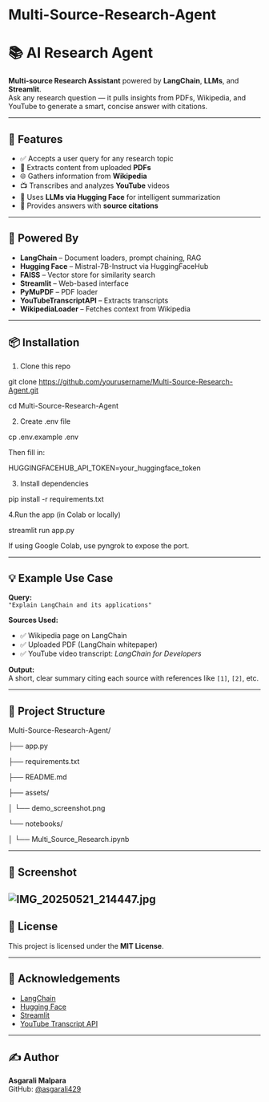 # Multi-Source-Research-Agent
# 📚 AI Research Agent

**Multi-source Research Assistant** powered by **LangChain**, **LLMs**, and **Streamlit**.  
Ask any research question — it pulls insights from PDFs, Wikipedia, and YouTube to generate a smart, concise answer with citations.

---

## 🚀 Features

- ✅ Accepts a user query for any research topic  
- 📄 Extracts content from uploaded **PDFs**  
- 🌐 Gathers information from **Wikipedia**  
- 📺 Transcribes and analyzes **YouTube** videos  
- 🧠 Uses **LLMs via Hugging Face** for intelligent summarization  
- 📌 Provides answers with **source citations**  

---

## 🧠 Powered By

- **LangChain** – Document loaders, prompt chaining, RAG
- **Hugging Face** – Mistral-7B-Instruct via HuggingFaceHub
- **FAISS** – Vector store for similarity search
- **Streamlit** – Web-based interface
- **PyMuPDF** – PDF loader
- **YouTubeTranscriptAPI** – Extracts transcripts
- **WikipediaLoader** – Fetches context from Wikipedia

---

## 📦 Installation

1. Clone this repo
   
  git clone https://github.com/yourusername/Multi-Source-Research-Agent.git
  
  cd Multi-Source-Research-Agent

2. Create .env file
   
  cp .env.example .env

  Then fill in:
  
  HUGGINGFACEHUB_API_TOKEN=your_huggingface_token

3. Install dependencies

  pip install -r requirements.txt

4.Run the app (in Colab or locally)

  streamlit run app.py
  
  If using Google Colab, use pyngrok to expose the port.

---
## 💡 Example Use Case

**Query:**  
`"Explain LangChain and its applications"`

**Sources Used:**

- ✅ Wikipedia page on LangChain  
- ✅ Uploaded PDF (LangChain whitepaper)  
- ✅ YouTube video transcript: *LangChain for Developers*

**Output:**  
A short, clear summary citing each source with references like `[1]`, `[2]`, etc.

---
## 📁 Project Structure

Multi-Source-Research-Agent/

├── app.py

├── requirements.txt

├── README.md

├── assets/

│   └── demo_screenshot.png

└── notebooks/

│   └── Multi_Source_Research.ipynb
  
---

## 📸 Screenshot

![IMG_20250521_214447.jpg](https://github.com/user-attachments/assets/d5d2600c-c7ba-4493-9c25-f242cdc1bf92)
---

## 📝 License

This project is licensed under the **MIT License**.

---

## 🙏 Acknowledgements

- [LangChain](https://github.com/langchain-ai/langchain)  
- [Hugging Face](https://huggingface.co/)  
- [Streamlit](https://streamlit.io/)  
- [YouTube Transcript API](https://pypi.org/project/youtube-transcript-api/)  

---

## ✍️ Author

**Asgarali Malpara**  
GitHub: [@asgarali429](https://github.com/asgarali429)
